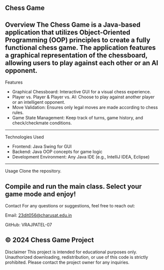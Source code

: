 Chess Game
---------------------------------------------------------------------------------------
Overview
The Chess Game is a Java-based application that utilizes Object-Oriented Programming (OOP) principles to create a fully functional chess game. The application features a graphical representation of the chessboard, allowing users to play against each other or an AI opponent.
---------------------------------------------------------------------------------------
Features
 * Graphical Chessboard: Interactive GUI for a visual chess experience.
 * Player vs. Player & Player vs. AI: Choose to play against another player or an intelligent opponent.
 * Move Validation: Ensures only legal moves are made according to chess rules.
 * Game State Management: Keep track of turns, game history, and check/checkmate conditions.
----------------------------------------------------------------------------------------
Technologies Used
 * Frontend: Java Swing for GUI
 * Backend: Java OOP concepts for game logic
 * Development Environment: Any Java IDE (e.g., IntelliJ IDEA, Eclipse)
----------------------------------------------------------------------------------------
Usage
Clone the repository.

Compile and run the main class.
Select your game mode and enjoy!
--------------------------------------------------------------------------------------
Contact
For any questions or suggestions, feel free to reach out:

Email: 23dit056@charusat.edu.in

GitHub: VRAJPATEL-07

© 2024 Chess Game Project
---------------------------------------------------------------------------------------
Disclaimer
This project is intended for educational purposes only. Unauthorized downloading, redistribution, or use of this code is strictly prohibited. Please contact the project owner for any inquiries.
